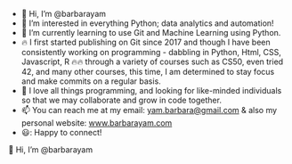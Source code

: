 - 👋 Hi, I’m @barbarayam
- 👀 I’m interested in everything Python; data analytics and automation!
- 🌱 I’m currently learning to use Git and Machine Learning using Python.
- 🔥 I first started publishing on Git since 2017 and though I have been consistently working on programming - dabbling in Python, Html, CSS, Javascript, R 
🔥🔥 through a variety of courses such as CS50, even tried 42, and many other courses, this time, I am determined to stay focus and make commits on a regular basis.
- 💞️ I love all things programming, and looking for like-minded individuals so that we may collaborate and grow in code together. 
- 📫 You can reach me at my email: yam.barbara@gmail.com
      & also my personal website: www.barbarayam.com
- 😃: Happy to connect!

<!---
barbarayam/barbarayam is a ✨ special ✨ repository because its `README.md` (this file) appears on your GitHub profile.
You can click the Preview link to take a look at your changes.
--->

👋 Hi, I’m @barbarayam
